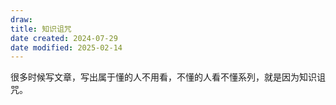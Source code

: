 ```yaml
---
draw:
title: 知识诅咒
date created: 2024-07-29
date modified: 2025-02-14
---
```


很多时候写文章，写出属于懂的人不用看，不懂的人看不懂系列，就是因为知识诅咒。
